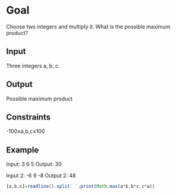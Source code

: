# Goal

Choose two integers and multiply it.
What is the possible maximum product?

## Input
Three integers a, b, c.

## Output
Possible maximum product

## Constraints
-100≤a,b,c≤100

## Example
Input: 3 6 5
Output: 30

Input 2: -6 9 -8
Output 2: 48

```Javascript
[a,b,c]=readline().split` `;print(Math.max(a*b,b*c,c*a))
```
